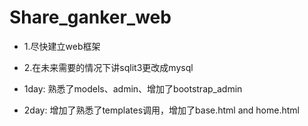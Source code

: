 # Share_ganker_web



+ 1.尽快建立web框架
+ 2.在未来需要的情况下讲sqlit3更改成mysql

+ 1day:
熟悉了models、admin、增加了bootstrap_admin
+ 2day:
增加了熟悉了templates调用，增加了base.html and home.html

